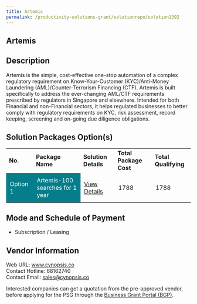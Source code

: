 ```yaml
---
title: Artemis
permalink: /productivity-solutions-grant/solutionrepo/solution1392
---
```


## Artemis

## Description

Artemis is the simple, cost-effective one-stop automation of a complex regulatory requirement on Know-Your-Customer (KYC)/Anti-Money Laundering (AML)/Counter-Terrorism Financing (CTF). Artemis is built specifically to address the ever-changing AML/CTF requirements prescribed by regulators in Singapore and elsewhere. Intended for both Financial and non-Financial sectors, it helps regulated businesses to better comply with regulatory requirements on KYC, risk assessment, record keeping, screening and on-going due diligence obligations.

## Solution Packages Option(s)

<table>
<tr>
<td><b>No.</b></td>
<td><b>Package Name</b></td>
<td><b>Solution Details</b></td>
<td><b>Total Package Cost</b></td>
<td><b>Total Qualifying</b></td>
</tr>
<tr>
<td style='padding: 10px; background-color: #037E8A; color: #FFFFFF;'>Option 1</td>
<td style='padding: 10px; background-color: #037E8A; color: #FFFFFF;'>Artemis-100 searches for 1 year</td>
<td style='padding: 10px;'><a href='https://www.gobusiness.gov.sg/images/psg/Desensitised_Cynopsis_20200580_Annex_3_Part_1.pdf' target='_blank'>View Details</a></td>
<td style='padding: 10px;'>1788</td>
<td style='padding: 10px;'>1788</td>
</tr>
</table>

## Mode and Schedule of Payment

 - Subscription / Leasing

## Vendor Information

 Web URL: www.cynopsis.co <br>Contact Hotline: 68162740 <br>Contact Email: sales@cynopsis.co <br>

Interested companies can get a quotation from the pre-approved vendor, before applying for the PSG through the <a href='https://www.businessgrants.gov.sg/' target='_blank' rel='noopener'>Business Grant Portal (BGP)</a>.

<script src="/jquery/resize-tables.js"></script>

